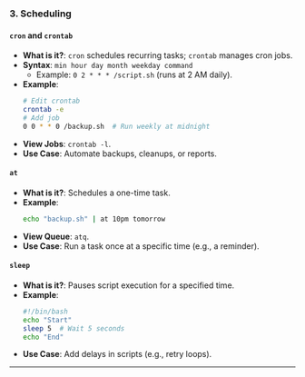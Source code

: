 ### 3. Scheduling

#### `cron` and `crontab`
- **What is it?**: `cron` schedules recurring tasks; `crontab` manages cron jobs.
- **Syntax**: `min hour day month weekday command`
  - Example: `0 2 * * * /script.sh` (runs at 2 AM daily).
- **Example**:
  ```bash
  # Edit crontab
  crontab -e
  # Add job
  0 0 * * 0 /backup.sh  # Run weekly at midnight
  ```
- **View Jobs**: `crontab -l`.
- **Use Case**: Automate backups, cleanups, or reports.

#### `at`
- **What is it?**: Schedules a one-time task.
- **Example**:
  ```bash
  echo "backup.sh" | at 10pm tomorrow
  ```
- **View Queue**: `atq`.
- **Use Case**: Run a task once at a specific time (e.g., a reminder).

#### `sleep`
- **What is it?**: Pauses script execution for a specified time.
- **Example**:
  ```bash
  #!/bin/bash
  echo "Start"
  sleep 5  # Wait 5 seconds
  echo "End"
  ```
- **Use Case**: Add delays in scripts (e.g., retry loops).

---
